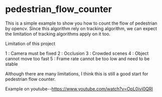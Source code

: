 # pedestrian_flow_counter

This is a simple example to show you how to count the flow of pedestrian by opencv.
Since this algorithm rely on tracking algorithm, we can expect the limitation of
tracking algorithms apply on it too.

Limitation of this project

1 : Camera must be fixed
2 : Occlusion
3 : Crowded scenes
4 : Object cannot move too fast
5 : Frame rate cannot be too low and need to be stable

Although there are many limitations, I think this is still a good start for pedestrian flow counter.

Example on youtube--https://www.youtube.com/watch?v=OpL0ivj0QRI

